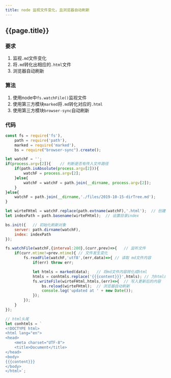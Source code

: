 ```yaml
---
title: node 监视文件变化，且浏览器自动刷新
---
```


## {{page.title}}

### 要求

1. 监视```.md```文件变化
2. 将```.md```转化出相应的```.html```文件
3. 浏览器自动刷新

### 算法

1. 使用node中```fs.watchFile()```监视文件
2. 使用第三方模块```marked```将```.md```转化对应的```.html```
3. 使用第三方模块```browser-sync```自动刷新

### 代码

```javascript
const fs = require('fs'),
	path = require('path'),
	marked = require('marked'),
	bs = require("browser-sync").create();

let watchF = '';
if(process.argv[2]){	// 判断是否有传入文件路径
	if(path.isAbsolute(process.argv[2])){
		watchF = process.argv[2];
	}else{
		watchF = watchF = path.join(__dirname, process.argv[2]);
	}
}else{
	watchF = path.join(__dirname,'./files/2019-10-15-dirTree.md');
}

let wirteFHtml = watchF.replace(path.extname(watchF),'.html');	// 创建同名的html文件
let indexPath = path.basename(wirteFHtml);	// 设置目录index

bs.init({	// 初始化刷新对象
	server: path.dirname(watchF),
	index: indexPath
});

fs.watchFile(watchF,{interval:200},(curr,prev)=>{	// 监听文件
	if(curr.mtime!=prev.mtime){	// 文件发生变化
		fs.readFile(watchF,'utf8',(err,data)=>{	// 读取 md文件内容
			if(err) throw err;

			let htmls = marked(data);	// 将md文件内容转化成html
			htmls = conhtmls.replace('{{{content}}}',htmls); // 为html内容加上头尾
			fs.writeFile(wirteFHtml,htmls,(err)=>{	// 写入更新后的内容
				bs.reload(wirteFHtml);	// 浏览器自动刷新
				console.log('updated at ' + new Date());
			});
		});
	}
});

// html头尾
let conhtmls = `
<!DOCTYPE html>
<html lang="en">
<head>
	<meta charset="UTF-8">
	<title>Document</title>
</head>
<body>
{{{content}}}
</body>
</html>`;
```
